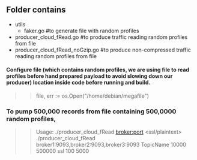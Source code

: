 
## Folder contains
- utils
  - faker.go #to generate file with random profiles
- producer_cloud_fRead.go   #to produce traffic reading random profiles from file
- producer_cloud_fRead_noGzip.go   #to produce non-compressed traffic reading random profiles from file


#### Configure file (which contains random profiles, we are using file to read profiles before hand prepared payload to avoid slowing down our producer) location inside code before running and build.
>> file, err := os.Open("/home/debian/megafile")

### To pump 500,000 records from file containing 500,0000 random profiles,
>> Usage: ./producer_cloud_fRead <broker:port> <topic> <msgBurst> <total> <ssl/plaintext> <lingerMs> <waitMs>
>> ./producer_cloud_fRead broker1:9093,broker2:9093,broker3:9093  TopicName 10000 500000 ssl 100 5000
